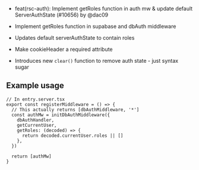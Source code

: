 - feat(rsc-auth): Implement getRoles function in auth mw & update default ServerAuthState (#10656) by @dac09

- Implement getRoles function in supabase and dbAuth middleware
- Updates default serverAuthState to contain roles
- Make cookieHeader a required attribute
- Introduces new `clear()` function to remove auth state - just syntax sugar

## Example usage

```tsx
// In entry.server.tsx
export const registerMiddleware = () => {
  // This actually returns [dbAuthMiddleware, '*']
  const authMw = initDbAuthMiddleware({
    dbAuthHandler,
    getCurrentUser,
    getRoles: (decoded) => {
      return decoded.currentUser.roles || []
    },
  })

  return [authMw]
}
```
